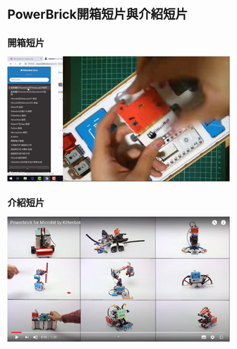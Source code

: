 # PowerBrick開箱短片與介紹短片

## 開箱短片

[![](./modules/images/unbox.png)](https://www.youtube.com/watch?v=jl-mkDHETU0)

## 介紹短片

[![](./modules/images/trailer.png)](https://www.youtube.com/watch?v=zwVS4kmnVBw&feature=youtu.be)